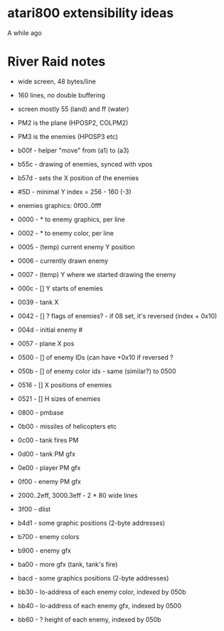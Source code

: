# atari800 extensibility ideas

A while ago




# River Raid notes

* wide screen, 48 bytes/line
* 160 lines, no double buffering
* screen mostly 55 (land) and ff (water)
* PM2 is the plane (HPOSP2, COLPM2)
* PM3 is the enemies (HPOSP3 etc)

* b00f - helper "move" from (a1) to (a3)
* b55c - drawing of enemies, synced with vpos
* b57d - sets the X position of the enemies

* #5D - minimal Y index = 256 - 160 (-3)

* enemies graphics: 0f00..0fff
* 0000 - * to enemy graphics, per line
* 0002 - * to enemy color, per line
* 0005 - (temp) current enemy Y position
* 0006 - currently drawn enemy
* 0007 - (temp) Y where we started drawing the enemy
* 000c - [] Y starts of enemies
* 0039 - tank X
* 0042 - [] ? flags of enemies? - if 08 set, it's reversed (index + 0x10)
* 004d - initial enemy #
* 0057 - plane X pos
* 0500 - [] of enemy IDs (can have +0x10 if reversed ?
* 050b - [] of enemy color ids - same (similar?) to 0500
* 0516 - [] X positions of enemies
* 0521 - [] H sizes of enemies
* 0800 - pmbase
* 0b00 - missiles of helicopters etc
* 0c00 - tank fires PM
* 0d00 - tank PM gfx
* 0e00 - player PM gfx
* 0f00 - enemy PM gfx
* 2000..2eff, 3000.3eff - 2 * 80 wide lines
* 3f00 - dlist
* b4d1 - some graphic positions (2-byte addresses)
* b700 - enemy colors
* b900 - enemy gfx
* ba00 - more gfx (tank, tank's fire)
* bacd - some graphics positions (2-byte addresses)
* bb30 - lo-address of each enemy color, indexed by 050b
* bb40 - lo-address of each enemy gfx, indexed by 0500
* bb60 - ? height of each enemy, indexed by 050b
